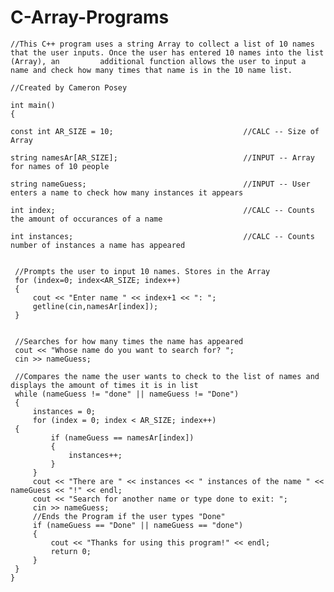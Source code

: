# C-Array-Programs
    //This C++ program uses a string Array to collect a list of 10 names that the user inputs. Once the user has entered 10 names into the list (Array), an        	additional function allows the user to input a name and check how many times that name is in the 10 name list.

    //Created by Cameron Posey

    int main()
    {
   
    const int AR_SIZE = 10;                             //CALC -- Size of Array

    string namesAr[AR_SIZE];                            //INPUT -- Array for names of 10 people

    string nameGuess;                                   //INPUT -- User enters a name to check how many instances it appears

    int index;                                          //CALC -- Counts the amount of occurances of a name

    int instances;                                      //CALC -- Counts number of instances a name has appeared


     //Prompts the user to input 10 names. Stores in the Array
     for (index=0; index<AR_SIZE; index++)
     {
         cout << "Enter name " << index+1 << ": ";
         getline(cin,namesAr[index]);
     }


     //Searches for how many times the name has appeared
     cout << "Whose name do you want to search for? ";
     cin >> nameGuess;

     //Compares the name the user wants to check to the list of names and displays the amount of times it is in list
     while (nameGuess != "done" || nameGuess != "Done")
     {
         instances = 0;
         for (index = 0; index < AR_SIZE; index++)
	 {
             if (nameGuess == namesAr[index])
             {
                 instances++;
             }
         }
         cout << "There are " << instances << " instances of the name " << nameGuess << "!" << endl;
         cout << "Search for another name or type done to exit: ";
         cin >> nameGuess;
         //Ends the Program if the user types "Done"
         if (nameGuess == "Done" || nameGuess == "done")
         {
             cout << "Thanks for using this program!" << endl;
             return 0;
         }
     }
    }



